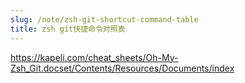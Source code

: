 ```yaml
---
slug: /note/zsh-git-shortcut-command-table
title: zsh git快捷命令对照表
---
```

https://kapeli.com/cheat_sheets/Oh-My-Zsh_Git.docset/Contents/Resources/Documents/index
